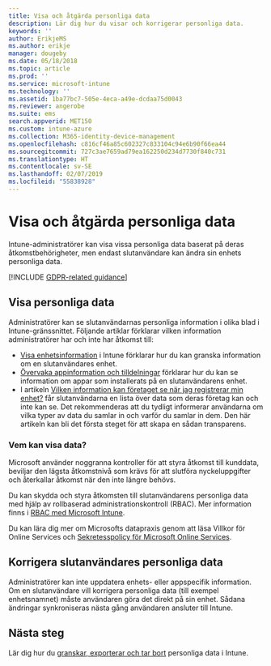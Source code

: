 ```yaml
---
title: Visa och åtgärda personliga data
description: Lär dig hur du visar och korrigerar personliga data.
keywords: ''
author: ErikjeMS
ms.author: erikje
manager: dougeby
ms.date: 05/18/2018
ms.topic: article
ms.prod: ''
ms.service: microsoft-intune
ms.technology: ''
ms.assetid: 1ba77bc7-505e-4eca-a49e-dcdaa75d0043
ms.reviewer: angerobe
ms.suite: ems
search.appverid: MET150
ms.custom: intune-azure
ms.collection: M365-identity-device-management
ms.openlocfilehash: c816cf46a85c602327c833104c94e6b90f66ea44
ms.sourcegitcommit: 727c3ae7659ad79ea162250d234d7730f840c731
ms.translationtype: HT
ms.contentlocale: sv-SE
ms.lasthandoff: 02/07/2019
ms.locfileid: "55838928"
---
```

# <a name="view-and-correct-personal-data"></a>Visa och åtgärda personliga data

Intune-administratörer kan visa vissa personliga data baserat på deras åtkomstbehörigheter, men endast slutanvändare kan ändra sin enhets personliga data.

[!INCLUDE [GDPR-related guidance](./includes/gdpr-dsr-and-stp-note.md)]


## <a name="view-personal-data"></a>Visa personliga data

Administratörer kan se slutanvändarnas personliga information i olika blad i Intune-gränssnittet. Följande artiklar förklarar vilken information administratörer har och inte har åtkomst till:
- [Visa enhetsinformation](device-inventory.md) i Intune förklarar hur du kan granska information om en slutanvändares enhet.
- [Övervaka appinformation och tilldelningar](apps-monitor.md) förklarar hur du kan se information om appar som installerats på en slutanvändarens enhet.
- I artikeln [Vilken information kan företaget se när jag registrerar min enhet?](https://docs.microsoft.com/intune-user-help/what-info-can-your-company-see-when-you-enroll-your-device-in-intune) får slutanvändarna en lista över data som deras företag kan och inte kan se. Det rekommenderas att du tydligt informerar användarna om vilka typer av data du samlar in och varför du samlar in dem. Den här artikeln kan bli det första steget för att skapa en sådan transparens.

### <a name="who-can-view-the-data"></a>Vem kan visa data?

Microsoft använder noggranna kontroller för att styra åtkomst till kunddata, beviljar den lägsta åtkomstnivå som krävs för att slutföra nyckeluppgifter och återkallar åtkomst när den inte längre behövs. 

Du kan skydda och styra åtkomsten till slutanvändarens personliga data med hjälp av rollbaserad administrationskontroll (RBAC). Mer information finns i [RBAC med Microsoft Intune](role-based-access-control.md).

Du kan lära dig mer om Microsofts datapraxis genom att läsa Villkor för Online Services och [Sekretesspolicy för Microsoft Online Services](http://go.microsoft.com/fwlink/p/?linkid=131004&clcid=0x409). 

## <a name="correct-end-user-personal-data"></a>Korrigera slutanvändares personliga data

Administratörer kan inte uppdatera enhets- eller appspecifik information. Om en slutanvändare vill korrigera personliga data (till exempel enhetsnamnet) måste användaren göra det direkt på sin enhet. Sådana ändringar synkroniseras nästa gång användaren ansluter till Intune.


## <a name="next-steps"></a>Nästa steg

Lär dig hur du [granskar, exporterar och tar bort](privacy-data-audit-export-delete.md) personliga data i Intune.
